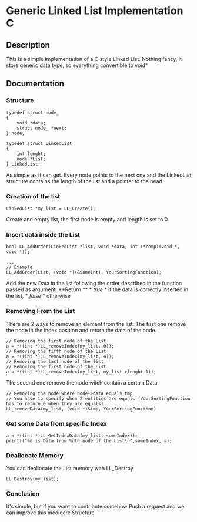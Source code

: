 # Generic Linked List Implementation C

## Description
This is a simple implementation of a C style Linked List. Nothing fancy, it store generic data type, so everything convertible to void*

## Documentation

### Structure
```
typedef struct node_
{
    void *data;
    struct node_ *next;
} node;

typedef struct LinkedList
{
    int lenght;
    node *List;
} LinkedList;
```
As simple as it can get. Every node points to the next one and the LinkedList structure contains the length of the list and a pointer to the head.

### Creation of the list
```
LinkedList *my_list = LL_Create();
``` 
Create and empty list, the first node is empty and length is set to 0

### Insert data inside the List
```
bool LL_AddOrder(LinkedList *list, void *data, int (*comp)(void *, void *));

...
// Example
LL_AddOrder(List, (void *)(&SomeInt), YourSortingFunction);
```
Add the new Data in the list following the order described in the function passed as argument.
**Return ** * *true* * if the data is correctly inserted in the list, * *false* * otherwise

### Removing From the List
There are 2 ways to remove an element from the list.
The first one remove the node in the index position and return the data of the node.
```
// Removing the first node of the List
a = *((int *)LL_removeIndex(my_list, 0));
// Removing the fifth node of the List
a = *((int *)LL_removeIndex(my_list, 4));
// Removing the last node of the list
// Removing the first node of the List
a = *((int *)LL_removeIndex(my_list, my_list->lenght-1));
```

The second one remove the node witch contain a certain Data
```
// Removing the node where node->data equals tmp
// You have to specify when 2 entities are equals (YourSortingFunction has to return 0 when they are equals)
LL_removeData(my_list, (void *)&tmp, YourSortingFunction)
```

### Get some Data from specific Index 
```
a = *((int *)LL_GetIndexData(my_list, someIndex));
printf("%d is Data from %dth node of the List\n",someIndex, a);
```

### Deallocate Memory
You can deallocate the List memory with LL_Destroy
```
LL_Destroy(my_list);
```


### Conclusion
It's simple, but if you want to contribute somehow Push a request and we can improve this mediocre Structure
 
